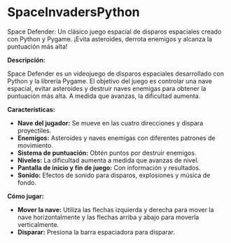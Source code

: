 # SpaceInvadersPython
Space Defender: Un clásico juego espacial de disparos espaciales creado con Python y Pygame. ¡Evita asteroides, derrota enemigos y alcanza la puntuación más alta!

**Descripción:**

Space Defender es un videojuego de disparos espaciales desarrollado con Python y la librería Pygame. El objetivo del juego es controlar una nave espacial, evitar asteroides y destruir naves enemigas para obtener la puntuación más alta. A medida que avanzas, la dificultad aumenta.

**Características:**

* **Nave del jugador:** Se mueve en las cuatro direcciones y dispara proyectiles.
* **Enemigos:** Asteroides y naves enemigas con diferentes patrones de movimiento.
* **Sistema de puntuación:** Obtén puntos por destruir enemigos.
* **Niveles:** La dificultad aumenta a medida que avanzas de nivel.
* **Pantalla de inicio y fin de juego:** Con información y resultados.
* **Sonido:** Efectos de sonido para disparos, explosiones y música de fondo.

**Cómo jugar:**

* **Mover la nave:** Utiliza las flechas izquierda y derecha para mover la nave horizontalmente y las flechas arriba y abajo para moverla verticalmente.
* **Disparar:** Presiona la barra espaciadora para disparar.
